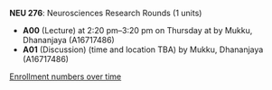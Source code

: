 **NEU 276**: Neurosciences Research Rounds (1 units)

- **A00** (Lecture) at 2:20 pm–3:20 pm on Thursday at   by Mukku, Dhananjaya (A16717486)
- **A01** (Discussion) (time and location TBA) by Mukku, Dhananjaya (A16717486)

[Enrollment numbers over time](./NEU276.tsv)
